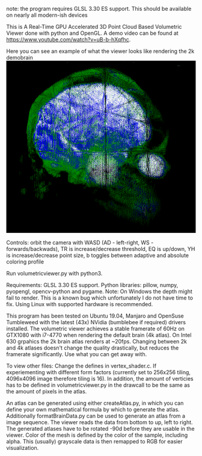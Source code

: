 note: the program requires GLSL 3.30 ES support. This should be available on nearly all modern-ish devices

This is A Real-Time GPU Accelerated 3D Point Cloud Based Volumetric Viewer done with python and OpenGL. A demo video can be found at https://www.youtube.com/watch?v=uB-b-hXqfhc.

Here you can see an example of what the viewer looks like rendering the 2k demobrain
![Demonstration of colorin](colordemo.png)

Controls: orbit the camera with WASD (AD - left-right, WS - forwards/backwads), TR is increase/decrease threshold, EQ is up/down, YH is increase/decrease point size, b toggles between adaptive and absolute coloring profile

Run volumetricviewer.py with python3.

Requirements: GLSL 3.30 ES support. Python libraries: pillow, numpy, pyopengl, opencv-python and pygame.
Note: On Windows the depth might fail to render. This is a known bug which unfortunately I do not have time to fix. Using Linux with supported hardware is recommended.

This program has been tested on Ubuntu 19.04, Manjaro and OpenSuse Tumbleweed with the latest (43x) NVidia (bumblebee if required) drivers installed. The volumetric viewer achieves a stable framerate of 60Hz on GTX1080 with i7-4770 when rendering the default brain (4k atlas). On Intel 630 grpahics the 2k brain atlas renders at ~20fps.
Changing between 2k and 4k atlases doesn't change the quality drastically, but reduces the framerate significantly. Use what you can get away with.

To view other files:
Change the defines in vertex_shader.c. If experiementing with different form factors (currently set to 256x256 tiling, 4096x4096 image therefore tiling is 16). In addition, the amount of verticies has to be defined in volumetricviewer.py in the drawcall to be the same as the amount of pixels in the atlas.

An atlas can be generated using either createAtlas.py, in which you can define your own mathematical formula by which to generate the atlas. Additionally formatBrainData.py can be used to generate an atlas from a image sequence. The viewer reads the data from bottom to up, left to right. The generated atlases have to be rotated -90d before they are usable in the viewer.
Color of the mesh is defined by the color of the sample, including alpha. This (usually) grayscale data is then remapped to RGB for easier visualization.
